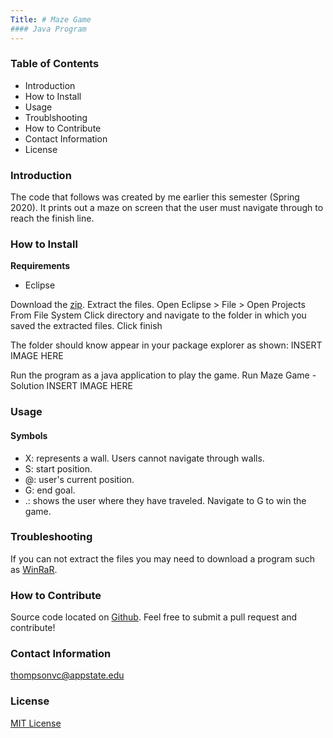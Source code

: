 ```yaml
---
Title: # Maze Game
#### Java Program
---
```


### Table of Contents
* Introduction
* How to Install
* Usage
* Troublshooting
* How to Contribute
* Contact Information
* License

### Introduction
The code that follows was created by me earlier this semester (Spring 2020).
It prints out a maze on screen that the user must navigate through to reach the finish line.

### How to Install
**Requirements**
* Eclipse

Download the [zip]().
Extract the files.
Open Eclipse > File > Open Projects From File System
Click directory and navigate to the folder in which you saved the extracted files.
Click finish

The folder should know appear in your package explorer as shown:
INSERT IMAGE HERE

Run the program as a java application to play the game.
Run Maze Game - Solution
INSERT IMAGE HERE

### Usage
#### Symbols
* X: represents a wall. Users cannot navigate through walls.
* S: start position.
* @: user's current position.
* G: end goal.
* .: shows the user where they have traveled.
Navigate to G to win the game.

### Troubleshooting
If you can not extract the files you may need to download a program such as [WinRaR]().

### How to Contribute
Source code located on [Github](https://github.com/c9victor/c9victor.github.io/tree/master/Lab02).
Feel free to submit a pull request and contribute!

### Contact Information
thompsonvc@appstate.edu

### License
[MIT License]()
